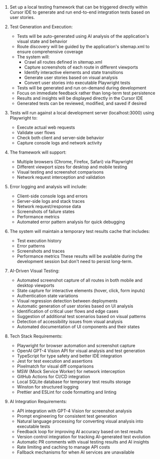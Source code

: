 1. Set up a local testing framework that can be triggered directly within Cursor IDE to generate and run end-to-end integration tests based on user stories.

2. Test Generation and Execution:
   - Tests will be auto-generated using AI analysis of the application's visual state and behavior
   - Route discovery will be guided by the application's sitemap.xml to ensure comprehensive coverage
   - The system will:
     * Crawl all routes defined in sitemap.xml
     * Capture screenshots of each route in different viewports
     * Identify interactive elements and state transitions
     * Generate user stories based on visual analysis
     * Convert user stories into executable Playwright tests
   - Tests will be generated and run on-demand during development
   - Focus on immediate feedback rather than long-term test persistence
   - Results and insights will be displayed directly in the Cursor IDE
   - Generated tests can be reviewed, modified, and saved if desired

3. Tests will run against a local development server (localhost:3000) using Playwright to:
   - Execute actual web requests
   - Validate user flows
   - Check both client and server-side behavior
   - Capture console logs and network activity

4. The framework will support:
   - Multiple browsers (Chrome, Firefox, Safari) via Playwright
   - Different viewport sizes for desktop and mobile testing
   - Visual testing and screenshot comparisons
   - Network request interception and validation

5. Error logging and analysis will include:
   - Client-side console logs and errors
   - Server-side logs and stack traces
   - Network request/response data
   - Screenshots of failure states
   - Performance metrics
   - Automated error pattern analysis for quick debugging

6. The system will maintain a temporary test results cache that includes:
   - Test execution history
   - Error patterns
   - Screenshots and traces
   - Performance metrics
   These results will be available during the development session but don't need to persist long-term.

7. AI-Driven Visual Testing:
   - Automated screenshot capture of all routes in both mobile and desktop viewports
   - State capture for interactive elements (hover, click, form inputs)
   - Authentication state variations
   - Visual regression detection between deployments
   - Automatic generation of user stories based on UI analysis
   - Identification of critical user flows and edge cases
   - Suggestion of additional test scenarios based on visual patterns
   - Detection of accessibility issues from visual analysis
   - Automated documentation of UI components and their states

8. Tech Stack Requirements:
   - Playwright for browser automation and screenshot capture
   - OpenAI GPT-4 Vision API for visual analysis and test generation
   - TypeScript for type safety and better IDE integration
   - Jest for test execution and assertions
   - Pixelmatch for visual diff comparisons
   - MSW (Mock Service Worker) for network interception
   - GitHub Actions for CI/CD integration
   - Local SQLite database for temporary test results storage
   - Winston for structured logging
   - Prettier and ESLint for code formatting and linting

9. AI Integration Requirements:
   - API integration with GPT-4 Vision for screenshot analysis
   - Prompt engineering for consistent test generation
   - Natural language processing for converting visual analysis into executable tests
   - Feedback loop for improving AI accuracy based on test results
   - Version control integration for tracking AI-generated test evolution
   - Automatic PR comments with visual testing results and AI insights
   - Rate limiting and caching to manage API costs
   - Fallback mechanisms for when AI services are unavailable
